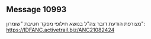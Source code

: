 ## Message 10993

מצורפת הודעת דובר צה"ל בנושא חילופי מפקד חטיבת "שומרון": 
https://IDFANC.activetrail.biz/ANC21082424

